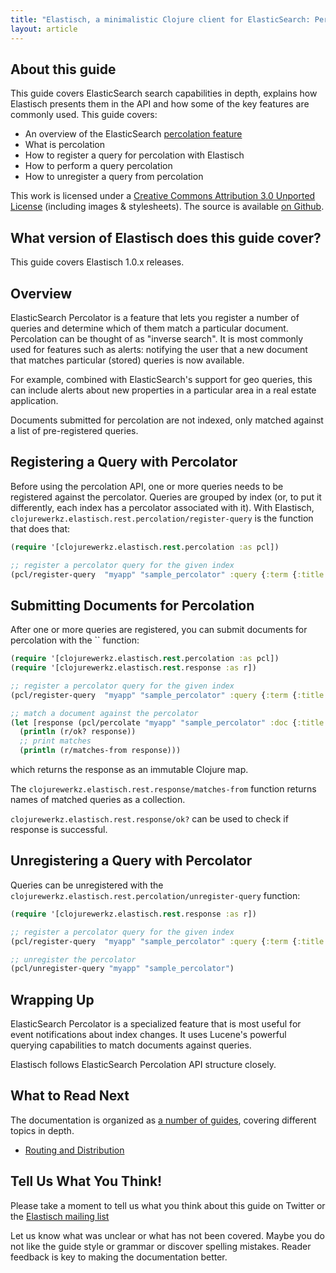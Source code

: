 ```yaml
---
title: "Elastisch, a minimalistic Clojure client for ElasticSearch: Percolation"
layout: article
---
```


## About this guide

This guide covers ElasticSearch search capabilities in depth, explains how Elastisch presents them in the API and how some of the key features are commonly used. This guide covers:

 * An overview of the ElasticSearch [percolation feature](http://www.elasticsearch.org/guide/reference/api/percolate.html)
 * What is percolation
 * How to register a query for percolation with Elastisch
 * How to perform a query percolation
 * How to unregister a query from percolation

This work is licensed under a <a rel="license" href="http://creativecommons.org/licenses/by/3.0/">Creative Commons Attribution 3.0 Unported License</a> (including images & stylesheets). The source is available [on Github](https://github.com/clojurewerkz/elastisch.docs).



## What version of Elastisch does this guide cover?

This guide covers Elastisch 1.0.x releases.



## Overview

ElasticSearch Percolator is a feature that lets you register a number of queries and determine which of them match a particular document. Percolation can be thought of
as "inverse search". It is most commonly used for features such as alerts: notifying the user that a new document that matches particular (stored)
queries is now available.

For example, combined with ElasticSearch's support for geo queries, this can include alerts about new properties in a particular area
in a real estate application.

Documents submitted for percolation are not indexed, only matched against a list of pre-registered queries.


## Registering a Query with Percolator

Before using the percolation API, one or more queries needs to be registered against the percolator. Queries are grouped by index
(or, to put it differently, each index has a percolator associated with it). With Elastisch, `clojurewerkz.elastisch.rest.percolation/register-query`
is the function that does that:

``` clojure
(require '[clojurewerkz.elastisch.rest.percolation :as pcl])

;; register a percolator query for the given index
(pcl/register-query  "myapp" "sample_percolator" :query {:term {:title "search"}})
```


## Submitting Documents for Percolation

After one or more queries are registered, you can submit documents for percolation with the `` function:

``` clojure
(require '[clojurewerkz.elastisch.rest.percolation :as pcl])
(require '[clojurewerkz.elastisch.rest.response :as r])

;; register a percolator query for the given index
(pcl/register-query  "myapp" "sample_percolator" :query {:term {:title "search"}})

;; match a document against the percolator
(let [response (pcl/percolate "myapp" "sample_percolator" :doc {:title "You know, for search"})]
  (println (r/ok? response))
  ;; print matches
  (println (r/matches-from response)))
```

which returns the response as an immutable Clojure map.

The `clojurewerkz.elastisch.rest.response/matches-from` function returns names of matched queries
as a collection.

`clojurewerkz.elastisch.rest.response/ok?` can be used to check if response is successful.


## Unregistering a Query with Percolator

Queries can be unregistered with the `clojurewerkz.elastisch.rest.percolation/unregister-query` function:

``` clojure
(require '[clojurewerkz.elastisch.rest.response :as r])

;; register a percolator query for the given index
(pcl/register-query  "myapp" "sample_percolator" :query {:term {:title "search"}})

;; unregister the percolator
(pcl/unregister-query "myapp" "sample_percolator")
```


## Wrapping Up

ElasticSearch Percolator is a specialized feature that is most useful for event notifications about index changes. It uses Lucene's powerful querying capabilities
to match documents against queries.

Elastisch follows ElasticSearch Percolation API structure closely.


## What to Read Next

The documentation is organized as [a number of guides](/articles/guides.html), covering different topics in depth.

 * [Routing and Distribution](/articles/distribution.html)


## Tell Us What You Think!

Please take a moment to tell us what you think about this guide on
Twitter or the [Elastisch mailing
list](https://groups.google.com/forum/#!forum/clojure-elasticsearch)

Let us know what was unclear or what has not been covered. Maybe you
do not like the guide style or grammar or discover spelling
mistakes. Reader feedback is key to making the documentation better.
